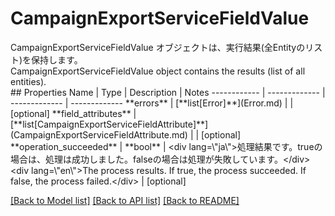 # CampaignExportServiceFieldValue

<div lang=\"ja\">CampaignExportServiceFieldValue オブジェクトは、実行結果(全Entityのリスト)を保持します。</div> <div lang=\"en\">CampaignExportServiceFieldValue object contains the results (list of all entities).</div> 
## Properties
Name | Type | Description | Notes
------------ | ------------- | ------------- | -------------
**errors** | [**list[Error]**](Error.md) |  | [optional] 
**field_attributes** | [**list[CampaignExportServiceFieldAttribute]**](CampaignExportServiceFieldAttribute.md) |  | [optional] 
**operation_succeeded** | **bool** | &lt;div lang&#x3D;\&quot;ja\&quot;&gt;処理結果です。trueの場合は、処理は成功しました。falseの場合は処理が失敗しています。&lt;/div&gt; &lt;div lang&#x3D;\&quot;en\&quot;&gt;The process results. If true, the process succeeded. If false, the process failed.&lt;/div&gt;  | [optional] 

[[Back to Model list]](../README.md#documentation-for-models) [[Back to API list]](../README.md#documentation-for-api-endpoints) [[Back to README]](../README.md)


